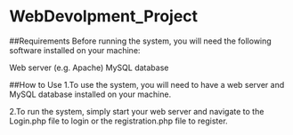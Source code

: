 # WebDevolpment_Project

##Requirements
Before running the system, you will need the following software installed on your machine:

Web server (e.g. Apache)
MySQL database

##How to Use
1.To use the system, you will need to have a web server and MySQL database installed on your machine.

2.To run the system, simply start your web server and navigate to the Login.php file to login or the registration.php file to register.
